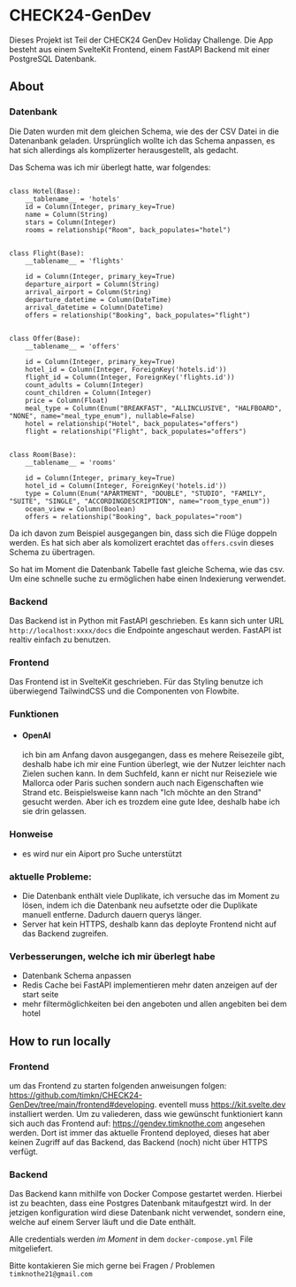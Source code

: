 # CHECK24-GenDev

Dieses Projekt ist Teil der CHECK24 GenDev Holiday Challenge.
Die App besteht aus einem SvelteKit Frontend, einem FastAPI Backend mit einer PostgreSQL Datenbank.

## About


### Datenbank
Die Daten wurden mit dem gleichen Schema, wie des der CSV Datei in die Datenanbank geladen.
Ursprünglich wollte ich das Schema anpassen, es hat sich allerdings als komplizerter herausgestellt, als gedacht.

Das Schema was ich mir überlegt hatte, war folgendes:
```

class Hotel(Base):
    __tablename__ = 'hotels'
    id = Column(Integer, primary_key=True)
    name = Column(String)
    stars = Column(Integer)
    rooms = relationship("Room", back_populates="hotel")


class Flight(Base):
    __tablename__ = 'flights'

    id = Column(Integer, primary_key=True)
    departure_airport = Column(String)
    arrival_airport = Column(String)
    departure_datetime = Column(DateTime)
    arrival_datetime = Column(DateTime)
    offers = relationship("Booking", back_populates="flight")


class Offer(Base):
    __tablename__ = 'offers'

    id = Column(Integer, primary_key=True)
    hotel_id = Column(Integer, ForeignKey('hotels.id'))
    flight_id = Column(Integer, ForeignKey('flights.id'))
    count_adults = Column(Integer)
    count_children = Column(Integer)
    price = Column(Float)
    meal_type = Column(Enum("BREAKFAST", "ALLINCLUSIVE", "HALFBOARD", "NONE", name="meal_type_enum"), nullable=False)
    hotel = relationship("Hotel", back_populates="offers")
    flight = relationship("Flight", back_populates="offers")


class Room(Base):
    __tablename__ = 'rooms'

    id = Column(Integer, primary_key=True)
    hotel_id = Column(Integer, ForeignKey('hotels.id'))
    type = Column(Enum("APARTMENT", "DOUBLE", "STUDIO", "FAMILY", "SUITE", "SINGLE", "ACCORDINGDESCRIPTION", name="room_type_enum"))
    ocean_view = Column(Boolean)
    offers = relationship("Booking", back_populates="room")
```
Da ich davon zum Beispiel ausgegangen bin, dass sich die Flüge doppeln werden. 
Es hat sich aber als komolizert erachtet das ```offers.csv```in dieses Schema zu übertragen.

So hat im Moment die Datenbank Tabelle fast gleiche Schema, wie das csv.
Um eine schnelle suche zu ermöglichen habe einen Indexierung verwendet.


### Backend
Das Backend ist in Python mit FastAPI geschrieben. Es kann sich unter URL ```http://localhost:xxxx/docs``` die Endpointe angeschaut werden.
FastAPI ist realtiv einfach zu benutzen. 

### Frontend
Das Frontend ist in SvelteKit geschrieben. Für das Styling benutze ich überwiegend TailwindCSS und die Componenten von Flowbite.

### Funktionen
- #### OpenAI
    ich bin am Anfang davon ausgegangen, dass es mehere Reisezeile gibt, deshalb habe ich mir eine Funtion überlegt, wie der Nutzer leichter nach Zielen suchen kann. In dem Suchfeld, kann er nicht nur Reiseziele wie Mallorca oder Paris suchen sondern auch nach Eigenschaften wie Strand etc. Beispielsweise kann nach "Ich möchte an den Strand" gesucht werden. 
    Aber ich es trozdem eine gute Idee, deshalb habe ich sie drin gelassen.


### Honweise
- es wird nur ein Aiport pro Suche unterstützt

### aktuelle Probleme:
- Die Datenbank enthält viele Duplikate, ich versuche das im Moment zu lösen, indem ich die Datenbank neu aufsetzte oder die Duplikate manuell entferne. Dadurch dauern querys länger.
- Server hat kein HTTPS, deshalb kann das deployte Frontend nicht auf das Backend zugreifen.

### Verbesserungen, welche ich mir überlegt habe
- Datenbank Schema anpassen
- Redis Cache bei FastAPI implementieren
 mehr daten anzeigen auf der start seite
- mehr filtermöglichkeiten bei den angeboten und allen angebiten bei dem hotel


## How to run locally

### Frontend

um das Frontend zu starten folgenden anweisungen folgen:
https://github.com/timkn/CHECK24-GenDev/tree/main/frontend#developing.
eventell muss https://kit.svelte.dev installiert werden.
Um zu valiederen, dass wie gewünscht funktioniert kann sich auch das Frontend auf: https://gendev.timknothe.com angesehen werden. Dort ist immer das aktuelle Frontend deployed, dieses hat aber keinen Zugriff auf das Backend, das Backend (noch) nicht über HTTPS verfügt.

### Backend

Das Backend kann mithilfe von Docker Compose gestartet werden. 
Hierbei ist zu beachten, dass eine Postgres Datenbank mitaufgestzt wird. 
In der jetzigen konfiguration wird diese Datenbank nicht verwendet, sondern eine, welche auf einem Server läuft und die Date enthält.

Alle credentials werden _im Moment_ in dem  ```docker-compose.yml``` File mitgeliefert.



Bitte kontakieren Sie mich gerne bei Fragen / Problemen 
```timknothe21@gmail.com```